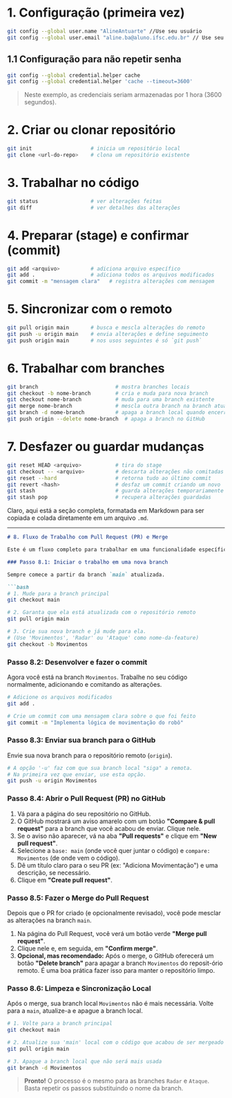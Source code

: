 # 1. Configuração (primeira vez)
```bash
git config --global user.name "AlineAntuarte" //Use seu usuário
git config --global user.email "aline.ba@aluno.ifsc.edu.br" // Use seu email
```

## 1.1 Configuração para não repetir senha
```bash
git config --global credential.helper cache
git config --global credential.helper 'cache --timeout=3600'
```
> Neste exemplo, as credenciais seriam armazenadas por 1 hora (3600 segundos).


# 2. Criar ou clonar repositório
```bash
git init                   # inicia um repositório local
git clone <url-do-repo>    # clona um repositório existente
```


# 3. Trabalhar no código
```bash
git status                 # ver alterações feitas
git diff                   # ver detalhes das alterações
```


# 4. Preparar (stage) e confirmar (commit)
```bash
git add <arquivo>          # adiciona arquivo específico
git add .                  # adiciona todos os arquivos modificados
git commit -m "mensagem clara"   # registra alterações com mensagem
```


# 5. Sincronizar com o remoto
```bash
git pull origin main       # busca e mescla alterações do remoto
git push -u origin main    # envia alterações e define seguimento
git push origin main       # nos usos seguintes é só `git push`
```


# 6. Trabalhar com branches
```bash
git branch                         # mostra branches locais
git checkout -b nome-branch        # cria e muda para nova branch
git checkout nome-branch           # muda para uma branch existente
git merge nome-branch              # mescla outra branch na branch atual
git branch -d nome-branch          # apaga a branch local quando encerrada
git push origin --delete nome-branch  # apaga a branch no GitHub
```


# 7. Desfazer ou guardar mudanças
```bash
git reset HEAD <arquivo>           # tira do stage
git checkout -- <arquivo>          # descarta alterações não comitadas
git reset --hard                   # retorna tudo ao último commit
git revert <hash>                  # desfaz um commit criando um novo
git stash                          # guarda alterações temporariamente
git stash pop                      # recupera alterações guardadas
```

Claro, aqui está a seção completa, formatada em Markdown para ser copiada e colada diretamente em um arquivo `.md`.

-----

````md
# 8. Fluxo de Trabalho com Pull Request (PR) e Merge

Este é um fluxo completo para trabalhar em uma funcionalidade específica (como `Movimentos`, `Radar` ou `Ataque`) em uma branch separada e depois integrá-la à branch principal (`main`) de forma segura.

### Passo 8.1: Iniciar o trabalho em uma nova branch

Sempre comece a partir da branch `main` atualizada.

```bash
# 1. Mude para a branch principal
git checkout main

# 2. Garanta que ela está atualizada com o repositório remoto
git pull origin main

# 3. Crie sua nova branch e já mude para ela.
# (Use 'Movimentos', 'Radar' ou 'Ataque' como nome-da-feature)
git checkout -b Movimentos
````

### Passo 8.2: Desenvolver e fazer o commit

Agora você está na branch `Movimentos`. Trabalhe no seu código normalmente, adicionando e comitando as alterações.

```bash
# Adicione os arquivos modificados
git add .

# Crie um commit com uma mensagem clara sobre o que foi feito
git commit -m "Implementa lógica de movimentação do robô"
```

### Passo 8.3: Enviar sua branch para o GitHub

Envie sua nova branch para o repositório remoto (`origin`).

```bash
# A opção '-u' faz com que sua branch local "siga" a remota.
# Na primeira vez que enviar, use esta opção.
git push -u origin Movimentos
```

### Passo 8.4: Abrir o Pull Request (PR) no GitHub

1.  Vá para a página do seu repositório no GitHub.
2.  O GitHub mostrará um aviso amarelo com um botão **"Compare & pull request"** para a branch que você acabou de enviar. Clique nele.
3.  Se o aviso não aparecer, vá na aba **"Pull requests"** e clique em **"New pull request"**.
4.  Selecione a `base: main` (onde você quer juntar o código) e `compare: Movimentos` (de onde vem o código).
5.  Dê um título claro para o seu PR (ex: "Adiciona Movimentação") e uma descrição, se necessário.
6.  Clique em **"Create pull request"**.

### Passo 8.5: Fazer o Merge do Pull Request

Depois que o PR for criado (e opcionalmente revisado), você pode mesclar as alterações na branch `main`.

1.  Na página do Pull Request, você verá um botão verde **"Merge pull request"**.
2.  Clique nele e, em seguida, em **"Confirm merge"**.
3.  **Opcional, mas recomendado:** Após o merge, o GitHub oferecerá um botão **"Delete branch"** para apagar a branch `Movimentos` do reposit-ório remoto. É uma boa prática fazer isso para manter o repositório limpo.

### Passo 8.6: Limpeza e Sincronização Local

Após o merge, sua branch local `Movimentos` não é mais necessária. Volte para a `main`, atualize-a e apague a branch local.

```bash
# 1. Volte para a branch principal
git checkout main

# 2. Atualize sua 'main' local com o código que acabou de ser mergeado no GitHub
git pull origin main

# 3. Apague a branch local que não será mais usada
git branch -d Movimentos
```

> **Pronto!** O processo é o mesmo para as branches `Radar` e `Ataque`. Basta repetir os passos substituindo o nome da branch.

```
```